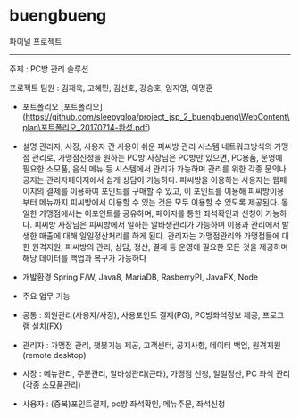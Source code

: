 # buengbueng

파이널 프로젝트

------

주제 : PC방 관리 솔루션

프로젝트 팀원 : 김재욱, 고혜민, 김선호, 강승호, 임지영, 이명훈

- 포트폴리오
[포트폴리오] (https://github.com/sleepygloa/project_jsp_2_buengbueng\WebContent\plan\포트폴리오_20170714-완성.pdf)

- 설명
관리자, 사장, 사용자 간 사용이 쉬운 피씨방 관리 시스템
네트워크방식의 가맹점 관리로, 
가맹점신청을 원하는 PC방 사장님은 PC방만 있으면, PC용품, 운영에 필요한 소모품, 음식 메뉴 등 시스템에서 관리가 가능하며 관리를 위한 각종 문의나 공지는 관리자페이지에서 쉽게 상담이 가능하다.
피씨방을 이용하는 사용자는 웹페이지의 결제를 이용하여 포인트를 구매할 수 있고, 이 포인트를 이용해 피씨방이용부터 메뉴까지 피씨방에서 이용할 수 있는 것은 모두 이용할 수 있도록 제공된다.
동일한 가맹점에서는 이포인트를 공유하며, 페이지를 통한 좌석확인과 신청이 가능하다.
피씨방 사장님은 피씨방에서 일하는 알바생관리가 가능하며 이용과 관리에서 발생한 매출에 대해 일일정산처리를 하게 된다.
관리자는 가맹점관리와 가맹점들에 대한 원격지원, 피씨방의 관리, 상담, 정산, 결제 등 운영에 필요한 모든 것을 제공하며 해당 데이터를 백업과 복구가 가능하다


- 개발환경 
Spring F/W, Java8, MariaDB, RasberryPI, JavaFX, Node

- 주요 업무 기능
- 공통 : 회원관리(사용자/사장), 사용포인트 결제(PG), PC방좌석정보 제공, 프로그램 설치(FX)

- 관리자 : 가맹점 관리, 챗봇기능 제공, 고객센터, 공지사항, 데이터 백업, 원격지원(remote desktop)

- 사장 : 메뉴관리, 주문관리, 알바생관리(근태), 가맹점 신청, 일일정산, PC 좌석 관리(각종 소모품관리)

- 사용자 : (중복)포인트결제, pc방 좌석확인, 메뉴주문, 좌석신청


